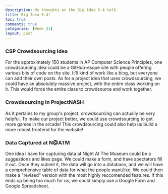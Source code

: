 ```yaml
---
description: My thoughts on the Big Idea 5.4 talk.
title: Big Idea 5.4!
toc: true
comments: true
categories: [Week 21]
layout: post
---
```


### CSP Crowdsourcing Idea
For the approximately 150 students in AP Computer Science Principles, one crowdsourcing idea could be a GitHub-esque site with people offering various bits of code on the site. It'll kind of work like a blog, but everyone can add their own posts. As for a project idea that uses crowdsourcing, we could have an absolutely massive project, with the entire class working on it. This would force the entire class to crowdsource and work together.

### Crowdsourcing in ProjectNASH
As it pertains to my group's project, crowdsourcing can actually be very helpful. To make our project better, we could use crowdsourcing to get more games in the arcade! This crowdsourcing could also help us build a more robust frontend for the website!

### Data Captured at N@ATM
One idea I have for capturing data at Night At The Museum could be a suggestions and likes page. We could make a form, and have spectators fill it out. Once they submit it, the data will go into a database, and we will have a comprehensive table of data for what the people want/like. We could then make a "revised" version with the most highly reccomended features. If this ends up being too much for us, we could simply use a Google Form and Google Spreadsheet.